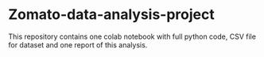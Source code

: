 # Zomato-data-analysis-project

This repository contains one colab notebook with full python code, CSV file for dataset and one report of this analysis.
